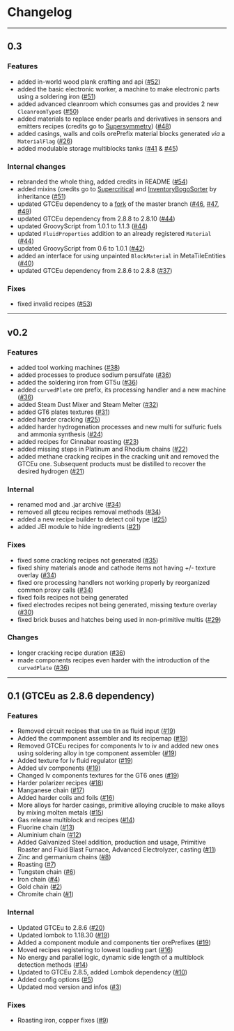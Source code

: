 # Changelog

***

## 0.3

### Features
- added in-world wood plank crafting and api ([#52](https://github.com/tekcay/tkcy-simple-addon/pull/52))
- added the basic electronic worker, a machine to make electronic parts using a soldering iron ([#51](https://github.com/tekcay/tkcy-simple-addon/pull/51))
- added advanced cleanroom which consumes gas and provides 2 new `CleanroomType`s ([#50](https://github.com/tekcay/tkcy-simple-addon/pull/50))
- added materials to replace ender pearls and derivatives in sensors and emitters recipes (credits go to [Supersymmetry](https://github.com/SymmetricDevs/Supersymmetry)) ([#48](https://github.com/tekcay/tkcy-simple-addon/pull/48))
- added casings, walls and coils orePrefix material blocks generated *via* a `MaterialFlag` ([#26](https://github.com/tekcay/tkcy-simple-addon/pull/26))
- added modulable storage multiblocks tanks ([#41](https://github.com/tekcay/tkcy-simple-addon/pull/41) & [#45](https://github.com/tekcay/tkcy-simple-addon/pull/45))

### Internal changes
- rebranded the whole thing, added credits in README ([#54](https://github.com/tekcay/tkcy-simple-addon/pull/54))
- added mixins (credits go to [Supercritical](https://github.com/SymmetricDevs/Supercritical) and [InventoryBogoSorter](https://github.com/CleanroomMC/InventoryBogoSorter) by inheritance ([#51](https://github.com/tekcay/tkcy-simple-addon/pull/51))
- updated GTCEu dependency to a [fork](https://github.com/tekcay/GTCEu-tkcy) of the master branch ([#46](https://github.com/tekcay/tkcy-simple-addon/pull/46), [#47](https://github.com/tekcay/tkcy-simple-addon/pull/47), [#49](https://github.com/tekcay/tkcy-simple-addon/pull/49))
- updated GTCEu dependency from 2.8.8 to 2.8.10 ([#44](https://github.com/tekcay/tkcy-simple-addon/pull/44))
- updated GroovyScript from 1.0.1 to 1.1.3 ([#44](https://github.com/tekcay/tkcy-simple-addon/pull/44))
- updated `FluidProperties` addition to an already registered `Material` ([#44](https://github.com/tekcay/tkcy-simple-addon/pull/44))
- updated GroovyScript from 0.6 to 1.0.1 ([#42](https://github.com/tekcay/tkcy-simple-addon/pull/42))
- added an interface for using unpainted `BlockMaterial` in MetaTileEntities ([#40](https://github.com/tekcay/tkcy-simple-addon/pull/40))
- updated GTCEu dependency from 2.8.6 to 2.8.8 ([#37](https://github.com/tekcay/tkcy-simple-addon/pull/37))

### Fixes
- fixed invalid recipes ([#53](https://github.com/tekcay/tkcy-simple-addon/pull/53))


***

## v0.2

### Features
- added tool working machines ([#38](https://github.com/tekcay/tkcy-simple-addon/pull/38))
- added processes to produce sodium persulfate ([#36](https://github.com/tekcay/tkcy-simple-addon/pull/36))
- added the soldering iron from GT5u ([#36](https://github.com/tekcay/tkcy-simple-addon/pull/36))
- added `curvedPlate` ore prefix, its processing handler and a new machine ([#36](https://github.com/tekcay/tkcy-simple-addon/pull/36))
- added Steam Dust Mixer and Steam Melter ([#32](https://github.com/tekcay/tkcy-simple-addon/pull/32))
- added GT6 plates textures ([#31](https://github.com/tekcay/tkcy-simple-addon/pull/31))
- added harder cracking ([#25](https://github.com/tekcay/tkcy-simple-addon/pull/25))
- added harder hydrogenation processes and new multi for sulfuric fuels and ammonia synthesis ([#24](https://github.com/tekcay/tkcy-simple-addon/pull/24))
- added recipes for Cinnabar roasting ([#23](https://github.com/tekcay/tkcy-simple-addon/pull/23))
- added missing steps in Platinum and Rhodium chains ([#22](https://github.com/tekcay/tkcy-simple-addon/pull/22))
- added methane cracking recipes in the cracking unit and removed the GTCEu one.
Subsequent products must be distilled to recover the desired hydrogen
([#21](https://github.com/tekcay/tkcy-simple-addon/pull/21))


### Internal
- renamed mod and .jar archive ([#34](https://github.com/tekcay/tkcy-simple-addon/pull/34))
- removed all gtceu recipes removal methods ([#34](https://github.com/tekcay/tkcy-simple-addon/pull/34))
- added a new recipe builder to detect coil type ([#25](https://github.com/tekcay/tkcy-simple-addon/pull/25))
- added JEI module to hide ingredients ([#21](https://github.com/tekcay/tkcy-simple-addon/pull/21))

### Fixes
- fixed some cracking recipes not generated ([#35](https://github.com/tekcay/tkcy-simple-addon/pull/35))
- fixed shiny materials anode and cathode items not having +/- texture overlay ([#34](https://github.com/tekcay/tkcy-simple-addon/pull/34))
- fixed ore processing handlers not working properly by reorganized common proxy calls ([#34](https://github.com/tekcay/tkcy-simple-addon/pull/34))
- fixed foils recipes not being generated
- fixed electrodes recipes not being generated, missing texture overlay ([#30](https://github.com/tekcay/tkcy-simple-addon/pull/30))
- fixed brick buses and hatches being used in non-primitive multis ([#29](https://github.com/tekcay/tkcy-simple-addon/pull/29))


### Changes

- longer cracking recipe duration ([#36](https://github.com/tekcay/tkcy-simple-addon/pull/36))
- made components recipes even harder with the introduction of the `curvedPlate` ([#36](https://github.com/tekcay/tkcy-simple-addon/pull/36))

***

## 0.1 (GTCEu as 2.8.6 dependency)

### Features

- Removed circuit recipes that use tin as fluid input ([#19](https://github.com/tekcay/tkcy-simple-addon/pull/19))
- Added the commponent assembler and its recipemap ([#19](https://github.com/tekcay/tkcy-simple-addon/pull/19))
- Removed GTCEu recipes for components lv to iv and added new ones using soldering alloy in tge component assembler ([#19](https://github.com/tekcay/tkcy-simple-addon/pull/19))
- Added texture for lv fluid regulator ([#19](https://github.com/tekcay/tkcy-simple-addon/pull/19))
- Added ulv components ([#19](https://github.com/tekcay/tkcy-simple-addon/pull/19))
- Changed lv components textures for the GT6 ones ([#19](https://github.com/tekcay/tkcy-simple-addon/pull/19))
- Harder polarizer recipes ([#18](https://github.com/tekcay/tkcy-simple-addon/pull/18))
- Manganese chain ([#17](https://github.com/tekcay/tkcy-simple-addon/pull/17))
- Added harder coils and foils ([#16](https://github.com/tekcay/tkcy-simple-addon/pull/16))
- More alloys for harder casings, primitive alloying crucible to make alloys by mixing molten metals ([#15](https://github.com/tekcay/tkcy-simple-addon/pull/15))
- Gas release multiblock and recipes ([#14](https://github.com/tekcay/tkcy-simple-addon/pull/14))
- Fluorine chain ([#13](https://github.com/tekcay/tkcy-simple-addon/pull/13))
- Aluminium chain ([#12](https://github.com/tekcay/tkcy-simple-addon/pull/12))
- Added Galvanized Steel addition, production and usage, Primitive Roaster
and Fluid Blast Furnace, Advanced Electrolyzer, casting ([#11](https://github.com/tekcay/tkcy-simple-addon/pull/11))
- Zinc and germanium chains ([#8](https://github.com/tekcay/tkcy-simple-addon/pull/8))
- Roasting ([#7](https://github.com/tekcay/tkcy-simple-addon/pull/7))
- Tungsten chain ([#6](https://github.com/tekcay/tkcy-simple-addon/pull/6))
- Iron chain ([#4](https://github.com/tekcay/tkcy-simple-addon/pull/4))
- Gold chain ([#2](https://github.com/tekcay/tkcy-simple-addon/pull/2))
- Chromite chain ([#1](https://github.com/tekcay/tkcy-simple-addon/pull/1))

### Internal
- Updated GTCEu to 2.8.6 ([#20](https://github.com/tekcay/tkcy-simple-addon/pull/20))
- Updated lombok to 1.18.30 ([#19](https://github.com/tekcay/tkcy-simple-addon/pull/19))
- Added a component module and components tier orePrefixes ([#19](https://github.com/tekcay/tkcy-simple-addon/pull/19))
- Moved recipes registering to lowest loading part ([#16](https://github.com/tekcay/tkcy-simple-addon/pull/16))
- No energy and parallel logic, dynamic side length of a multiblock detection methods ([#14](https://github.com/tekcay/tkcy-simple-addon/pull/14))
- Updated to GTCEu 2.8.5, added Lombok dependency ([#10](https://github.com/tekcay/tkcy-simple-addon/pull/10))
- Added config options ([#5](https://github.com/tekcay/tkcy-simple-addon/pull/5))
- Updated mod version and infos ([#3](https://github.com/tekcay/tkcy-simple-addon/pull/3))


### Fixes

- Roasting iron, copper fixes ([#9](https://github.com/tekcay/tkcy-simple-addon/pull/9))
